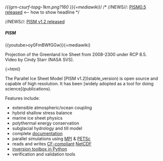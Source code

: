 /*{{grn-csurf-topg-1km.png?160 }}{=mediawiki}*/ /* //NEWS//:
[PISM0.5 released](home#latest_news) \<\-- how to show
headline */

//NEWS//: [PISM v1.2 released](home#latest_news)

##### PISM

<div left 44%> {{youtube>oy0FmBWfGGw}}{=mediawiki}

Projection of the Greenland Ice Sheet from 2008-2300 under RCP 8.5.
Video by Cindy Starr (NASA SVS).

{=html}
</div>

<div right 50%> The Parallel Ice Sheet Model [PISM
v1.2](stable_version) is open source and capable of high
resolution. It has been [widely adopted as a tool for doing
science](publications).

Features include:

 * extensible atmospheric/ocean coupling
 * hybrid shallow stress balance
 * marine ice sheet physics
 * polythermal energy conservation
 * subglacial hydrology and till model
 * complete [documentation](overview)
 * parallel simulations using [MPI](https://en.wikipedia.org/wiki/Message_Passing_Interface) & [PETSc](http://www.mcs.anl.gov/petsc/)
 * reads and writes [CF-compliant](http://cfconventions.org/) [NetCDF](http://www.unidata.ucar.edu/software/netcdf/)
 * [inversion toolbox in Python](http://www.pism-docs.org/doxy/inverse/html/index.html)
 * verification and validation tools

<script type='text/javascript' src='https://www.openhub.net/p/pism/widgets/project_factoids?format=js'>


##### Application of the Month

{=mediawiki}
{{blog>applications?1}}

[All PISM Applications of the month](old_paotm)

##### Latest News

{=mediawiki}
{{blog>news?4}}

[All news items](old_news)

##### Team

PISM is jointly developed at the [University of Alaska, Fairbanks
(UAF)](http://www.uaf.edu/) and the [Potsdam Institute for Climate
Impact Research (PIK)](http://www.pik-potsdam.de/). For more about the
team see the [UAF Developers](about) and [PIK
Developers](pik:pism-pik) pages.

UAF developers, who are in the [Glaciers Group at the
GI](http://www.gi.alaska.edu/snowice/glaciers/), are supported by
NASA's [Modeling, Analysis, and Prediction](http://map.nasa.gov/) and
[Cryospheric Sciences](http://ice.nasa.gov/) Programs (grants
NAG5-11371, NNX09AJ38C, NNX13AM16G, NNX16AQ40G, NNX17AG65G) and by NSF
grants PLR-1603799 and PLR-1644277.
